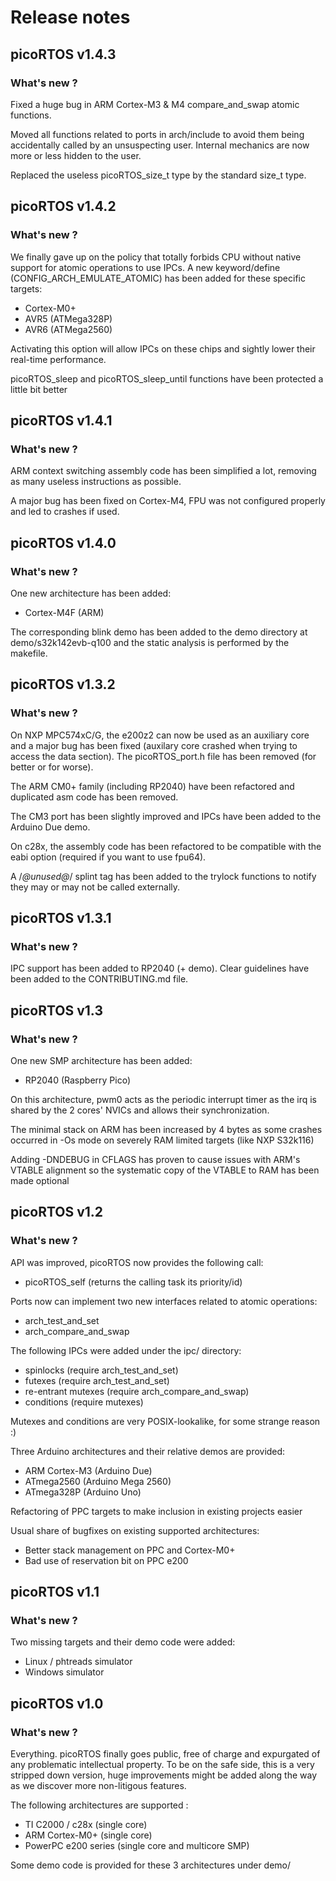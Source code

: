 # Release notes

## picoRTOS v1.4.3
### What's new ?

Fixed a huge bug in ARM Cortex-M3 & M4 compare_and_swap atomic functions.

Moved all functions related to ports in arch/include to avoid them being accidentally
called by an unsuspecting user. Internal mechanics are now more or less hidden to
the user.

Replaced the useless picoRTOS_size_t type by the standard size_t type.

## picoRTOS v1.4.2
### What's new ?

We finally gave up on the policy that totally forbids CPU without native support for atomic 
operations to use IPCs. A new keyword/define (CONFIG_ARCH_EMULATE_ATOMIC) has been added
for these specific targets:
 - Cortex-M0+
 - AVR5 (ATMega328P)
 - AVR6 (ATMega2560)

Activating this option will allow IPCs on these chips and sightly lower their real-time
performance.

picoRTOS_sleep and picoRTOS_sleep_until functions have been protected a little bit better

## picoRTOS v1.4.1
### What's new ?

ARM context switching assembly code has been simplified a lot, removing as many useless
instructions as possible.

A major bug has been fixed on Cortex-M4, FPU was not configured properly and led to
crashes if used.

## picoRTOS v1.4.0
### What's new ?

One new architecture has been added:
 - Cortex-M4F (ARM)

The corresponding blink demo has been added to the demo directory
at demo/s32k142evb-q100 and the static analysis is performed by the
makefile.

## picoRTOS v1.3.2
### What's new ?

On NXP MPC574xC/G, the e200z2 can now be used as an auxiliary core and a
major bug has been fixed (auxilary core crashed when trying to access the data section).
The picoRTOS_port.h file has been removed (for better or for worse).

The ARM CM0+ family (including RP2040) have been refactored and duplicated asm code
has been removed.

The CM3 port has been slightly improved and IPCs have been added to the Arduino Due demo.

On c28x, the assembly code has been refactored to be compatible with the eabi option
(required if you want to use fpu64).

A /*@unused@*/ splint tag has been added to the trylock functions to notify they
may or may not be called externally.

## picoRTOS v1.3.1
### What's new ?

IPC support has been added to RP2040 (+ demo).
Clear guidelines have been added to the CONTRIBUTING.md file.

## picoRTOS v1.3
### What's new ?

One new SMP architecture has been added:
 - RP2040 (Raspberry Pico)

On this architecture, pwm0 acts as the periodic interrupt timer as the
irq is shared by the 2 cores' NVICs and allows their synchronization.

The minimal stack on ARM has been increased by 4 bytes as some crashes occurred
in -Os mode on severely RAM limited targets (like NXP S32k116)

Adding -DNDEBUG in CFLAGS has proven to cause issues with ARM's VTABLE alignment
so the systematic copy of the VTABLE to RAM has been made optional

## picoRTOS v1.2
### What's new ?

API was improved, picoRTOS now provides the following call:
 - picoRTOS_self (returns the calling task its priority/id)

Ports now can implement two new interfaces related to atomic operations:
 - arch_test_and_set
 - arch_compare_and_swap

The following IPCs were added under the ipc/ directory:
 - spinlocks (require arch_test_and_set)
 - futexes (require arch_test_and_set)
 - re-entrant mutexes (require arch_compare_and_swap)
 - conditions (require mutexes)

Mutexes and conditions are very POSIX-lookalike, for some strange reason :)

Three Arduino architectures and their relative demos are provided:
 - ARM Cortex-M3 (Arduino Due)
 - ATmega2560 (Arduino Mega 2560)
 - ATmega328P (Arduino Uno)

Refactoring of PPC targets to make inclusion in existing projects easier

Usual share of bugfixes on existing supported architectures:
 - Better stack management on PPC and Cortex-M0+
 - Bad use of reservation bit on PPC e200

## picoRTOS v1.1
### What's new ?

Two missing targets and their demo code were added:
 - Linux / phtreads simulator
 - Windows simulator

## picoRTOS v1.0
### What's new ?

Everything. picoRTOS finally goes public, free of charge and expurgated of any problematic
intellectual property. To be on the safe side, this is a very stripped down version, huge
improvements might be added along the way as we discover more non-litigous features. 

The following architectures are supported :
 - TI C2000 / c28x (single core)
 - ARM Cortex-M0+ (single core)
 - PowerPC e200 series (single core and multicore SMP)

Some demo code is provided for these 3 architectures under demo/
